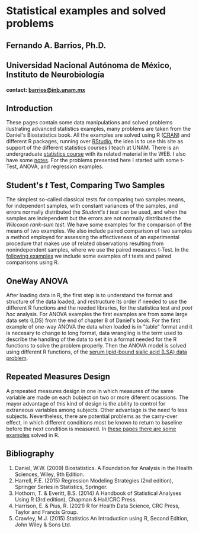 # Statistical examples and solved problems  
## Fernando A. Barrios, Ph.D.  
## Universidad Nacional Autónoma de México, Instituto de Neurobiología  
#### contact: barrios@inb.unam.mx  

## Introduction  
These pages contain some data manipulations and solved problems ilustrating advanced statistics examples, many problems are taken from the Daniel's Biostatistics 
book. All the examples are solved using R ([CRAN](https://cran.r-project.org/)) and different R packages, running over 
[RStudio](https://rstudio.com/products/rstudio/), the idea is to use this site as support of the different statistics courses I teach at UNAM. There is an undergraduate [statistics course](https://fabarrios.github.io/ProbEstad/) with its related material in the WEB.  I also have some [notes](https://fabarrios.github.io/AdvExamples/Notes/Notes). For the problems presented here I started with some t-Test, ANOVA, and regression examples.  

## Student's *t* Test, Comparing Two Samples     
The simplest so-called classical tests for comparing two samples means, for independent samples, with constant variances of the samples, and errors normally distributed the *Student's t test* can be used, and when the samples are independent but the errors are not normally distributed the *Wilcoxon rank-sum test*. We have some examples for the comparison of the means of two examples. We also include paired comparison of two samples a method employed for assessing the effectiveness of an experimental procedure that makes use of related observations resulting from nonindependent samples, where we use the paired measures t-Test. In the [following examples](https://fabarrios.github.io/AdvExamples/t_testExamples/t_testExamples.html) we include some examples of t tests and paired comparisons using R.  

## OneWay ANOVA  
After loading data in R, the first step is to understand the format and structure of the data loaded, and restructure its order if needed to use the 
different R functions and the needed libraries, for the statistica test and *post hoc* analysis. For ANOVA examples the first examples are from some large data sets (LDS) from the end of chapter 8 of Daniel's book. For the first example of one-way ANOVA the data when loaded is in "table" format and it is necesary to change to long format, data wrangling is the term used to describe the handling of the data to set it in a format needed for the R functions to solve the problem properly. Then the ANOVA model is solved using different R functions, of the [serum lipid-bound sialic acid (LSA) data problem](https://fabarrios.github.io/AdvExamples/LSAdataWrangling.html).

## Repeated Measures Design
A prepeated measures design in one in which measures of the same variable are made on each bubject on two or more diferent ocassions. The mayor advantage of this kind of design is the ability to control for extraneous variables among subjects. Other advantage is the need fo less subjects. Nevertheless, there are potential problems as the carry-over effect, in which different conditions most be known to return to baseline before the next condition is measured. In [these pages there are some examples](https://fabarrios.github.io/AdvExamples/RepeatOneWay_02.html) solved in R. 

## Bibliography  
1. Daniel, W.W. (2009) Biostatistics. A Foundation for Analysis in the Health Sciences, Wiley, 9th Edition.  
2. Harrell, F.E. (2015) Regression Modeling Strategies (2nd edition), Springer Series in Statistics, Springer.  
3. Hothorn, T. & Everitt, B.S. (2014) A Handbook of Statistical Analyses Using R (3rd edition), Chapman & Hall/CRC Press.  
4. Harrison, E. & Pius, R. (2021) R for Health Data Science, CRC Press, Taylor and Francis Group.  
5. Crawley, M.J. (2015) Statistics An Introduction using R, Second Edition, John Wiley & Sons Ltd.  
